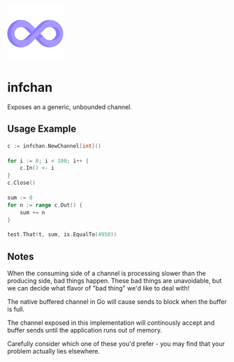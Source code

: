 ![](icon.png)

# infchan

Exposes an a generic, unbounded channel.

## Usage Example

```go
c := infchan.NewChannel[int]()

for i := 0; i < 100; i++ {
    c.In() <- i
}
c.Close()

sum := 0
for n := range c.Out() {
    sum += n
}

test.That(t, sum, is.EqualTo(4950))
```

## Notes

When the consuming side of a channel is processing slower than the producing
side, bad things happen.  These bad things are unavoidable, but we can decide
what flavor of "bad thing" we'd like to deal with!

The native buffered channel in Go will cause sends to block when the buffer is
full.

The channel exposed in this implementation will continously accept and buffer
sends until the application runs out of memory.

Carefully consider which one of these you'd prefer - you may find that your
problem actually lies elsewhere.
